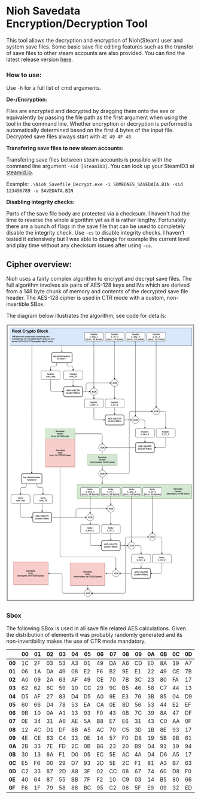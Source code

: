 # Nioh Savedata Encryption/Decryption Tool

This tool allows the decryption and encryption of Nioh(Steam) user and system save files. Some basic save file editing features such as the transfer of save files to other steam accounts are also provided. You can find the latest release version [here](https://github.com/pawREP/Nioh-Savedata-Decryption-Tool/releases/latest).

### How to use:

Use `-h` for a full list of cmd arguments.

**De-/Encryption:**

Files are encrypted and decrypted by dragging them onto the exe or equivalently by passing the file path as the first argument when using the tool in the command line. Whether encryption or decryption is performed is automatically determined based on the first 4 bytes of the input file. Decrypted save files always start with `4E 49 4F 48`.

**Transfering save files to new steam accounts:**

Transfering save files between steam accounts is possible with the command line argument `-sid [SteamID3]`. You can look up your SteamID3 at [steamid.io](https://steamid.io/).

Example: `.\Nioh_Savefile_Decrypt.exe -i SOMEONES_SAVEDATA.BIN -sid 123456789 -o SAVEDATA.BIN`

**Disabling integrity checks:**

Parts of the save file body are protected via a checksum. I haven't had the time to reverse the whole algorithm yet as it is rather lengthy. Fortunately there are a bunch of flags in the save file that can be used to completely disable the integrity check. Use `-cs` to disable integrity checks. I haven't tested it extensively but I was able to change for example the current level and play time without any checksum issues after using `-cs`.


## Cipher overview:

Nioh uses a fairly complex algorithm to encrypt and decrypt save files. The full algorithm involves six pairs of AES-128 keys and IVs which are derived from a 148 byte chunk of memory and contents of the decrypted save file header. The AES-128 cipher is used in CTR mode with a custom, non-invertible SBox. 

The diagram below illustrates the algorithm, see code for details:

![alt text](resources/Algorithm_Diagram.png "Save File Crypto")

### Sbox
The following SBox is used in all save file related AES calculations. Given the distribution of elements it was probably randomly generated and its non-invertibility makes the use of CTR mode mandatory.

||00|01|02|03|04|05|06|07|08|09|0A|0B|0C|0D|0E|0F|
|----|----|----|----|----|----|----|----|----|----|----|----|----|----|----|----|----|
|**00**|1C|2F|03|53|A3|01|49|DA|A6|CD|E0|8A|19|A7|04|D4|
|**01**|06|1A|DA|49|08|E2|F6|B2|9E|E1|22|49|CE|7B|7E|5E|
|**02**|A0|09|2A|63|AF|49|CE|70|7B|3C|23|80|FA|17|47|F2|
|**03**|62|62|6C|59|10|CC|29|9C|B5|46|58|C7|44|13|E7|38|
|**04**|D5|AF|27|83|D4|D5|A0|9E|E3|76|3B|85|04|D9|D6|98|
|**05**|60|66|D4|78|53|EA|CA|0E|8D|56|53|44|E2|EF|BD|A9|
|**06**|9B|10|0A|A1|13|93|F0|43|0B|7C|39|8A|47|DF|D3|C5|
|**07**|0E|34|31|A6|AE|5A|B8|E7|E6|31|43|C0|AA|0F|E0|82|
|**08**|12|4C|D1|DF|8B|A5|AC|70|C5|3D|1B|8E|93|17|4D|79|
|**09**|4E|CE|63|C4|33|0E|14|57|F0|D8|19|5B|9B|61|71|F2|
|**0A**|2B|33|7E|FD|2C|0B|B6|23|20|B9|D4|91|19|94|04|A4|
|**0B**|30|13|8A|F1|D0|05|EC|5E|AC|4A|D4|D6|A5|17|7F|F9|
|**0C**|E5|F6|00|29|D7|93|2D|5E|2C|F1|81|A3|B7|63|39|57|
|**0D**|C2|33|87|2D|A8|3F|02|CC|08|67|74|60|D8|F0|DA|67|
|**0E**|40|64|87|55|BB|7F|F2|10|C9|03|14|B5|80|66|CB|91|
|**0F**|F6|1F|79|58|88|BC|95|C2|06|5F|E9|09|32|ED|9B|85|

